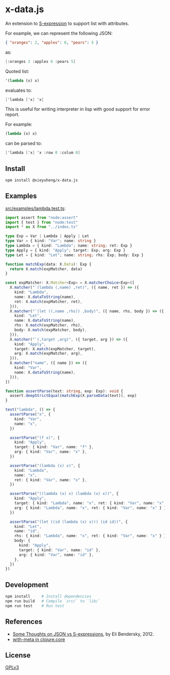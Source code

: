 # x-data.js

An extension to [S-expression](https://en.wikipedia.org/wiki/S-expression)
to support list with attributes.

For example, we can represent the following JSON:

```json
{ "oranges": 2, "apples": 6, "pears": 5 }
```

as:

```scheme
[:oranges 2 :apples 6 :pears 5]
```

Quoted list:

```scheme
'(lambda (x) x)
```

evaluates to:

```scheme
['lambda ['x] 'x]
```

This is useful for writing interpreter in lisp
with good support for error report.

For example:

```scheme
(lambda (x) x)
```

can be parsed to:

```scheme
['lambda ['x] 'x :row 0 :colum 0]
```

## Install

```sh
npm install @xieyuheng/x-data.js
```

## Examples

[src/examples/lambda.test.ts](src/examples/lambda.test.ts):

```typescript
import assert from "node:assert"
import { test } from "node:test"
import * as X from "../index.ts"

type Exp = Var | Lambda | Apply | Let
type Var = { kind: "Var"; name: string }
type Lambda = { kind: "Lambda"; name: string; ret: Exp }
type Apply = { kind: "Apply"; target: Exp; arg: Exp }
type Let = { kind: "Let"; name: string; rhs: Exp; body: Exp }

function matchExp(data: X.Data): Exp {
  return X.match(expMatcher, data)
}

const expMatcher: X.Matcher<Exp> = X.matcherChoice<Exp>([
  X.matcher("`(lambda (,name) ,ret)", ({ name, ret }) => ({
    kind: "Lambda",
    name: X.dataToString(name),
    ret: X.match(expMatcher, ret),
  })),
  X.matcher("`(let ((,name ,rhs)) ,body)", ({ name, rhs, body }) => ({
    kind: "Let",
    name: X.dataToString(name),
    rhs: X.match(expMatcher, rhs),
    body: X.match(expMatcher, body),
  })),
  X.matcher("`(,target ,arg)", ({ target, arg }) => ({
    kind: "Apply",
    target: X.match(expMatcher, target),
    arg: X.match(expMatcher, arg),
  })),
  X.matcher("name", ({ name }) => ({
    kind: "Var",
    name: X.dataToString(name),
  })),
])

function assertParse(text: string, exp: Exp): void {
  assert.deepStrictEqual(matchExp(X.parseData(text)), exp)
}

test("lambda", () => {
  assertParse("x", {
    kind: "Var",
    name: "x",
  })

  assertParse("(f x)", {
    kind: "Apply",
    target: { kind: "Var", name: "f" },
    arg: { kind: "Var", name: "x" },
  })

  assertParse("(lambda (x) x)", {
    kind: "Lambda",
    name: "x",
    ret: { kind: "Var", name: "x" },
  })

  assertParse("((lambda (x) x) (lambda (x) x))", {
    kind: "Apply",
    target: { kind: "Lambda", name: "x", ret: { kind: "Var", name: "x" } },
    arg: { kind: "Lambda", name: "x", ret: { kind: "Var", name: "x" } },
  })

  assertParse("(let ((id (lambda (x) x))) (id id))", {
    kind: "Let",
    name: "id",
    rhs: { kind: "Lambda", name: "x", ret: { kind: "Var", name: "x" } },
    body: {
      kind: "Apply",
      target: { kind: "Var", name: "id" },
      arg: { kind: "Var", name: "id" },
    },
  })
})
```

## Development

```sh
npm install     # Install dependencies
npm run build   # Compile `src/` to `lib/`
npm run test    # Run test
```

## References

- [Some Thoughts on JSON vs S-expressions](https://eli.thegreenplace.net/2012/03/04/some-thoughts-on-json-vs-s-expressions), by Eli Bendersky, 2012.
- [with-meta in clojure.core](https://clojuredocs.org/clojure.core/with-meta)

## License

[GPLv3](LICENSE)
